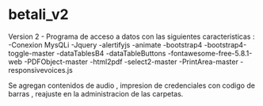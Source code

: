 # betali_v2

Version 2 - Programa de acceso a datos con las siguientes caracteristicas : -Conexion MysQLi 
-Jquery 
-alertifyjs 
-animate 
-bootstrap4 
-bootstrap4-toggle-master 
-dataTablesB4 
-dataTableButtons 
-fontawesome-free-5.8.1-web 
-PDFObject-master 
-html2pdf 
-select2-master
-PrintArea-master
-responsivevoices.js

Se agregan contenidos de audio , impresion de credenciales con codigo de barras , reajuste en la administracion de las carpetas.
